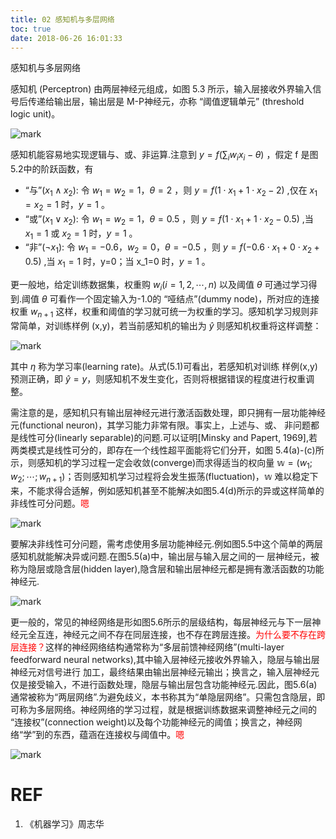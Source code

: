 ```yaml
---
title: 02 感知机与多层网络
toc: true
date: 2018-06-26 16:01:33
---
```





感知机与多层网络


感知机 (Perceptron) 由两层神经元组成，如图 5.3 所示，输入层接收外界输入信号后传递给输出层，输出层是 M-P神经元，亦称 “阈值逻辑单元” (threshold logic unit)。

![mark](http://pacdb2bfr.bkt.clouddn.com/blog/image/180626/HH2jbcD06F.png?imageslim)


感知机能容易地实现逻辑与、或、非运算.注意到 $y=f(\sum_i w_ix_i-\theta)$ ，假定 f 是图5.2中的阶跃函数，有

- “与”($x_1\wedge x_2$): 令 $w_1=w_2=1$，$\theta=2$ ，则 $y=f(1\cdot x_1+1\cdot x_2 -2)$ ,仅在 $x_1=x_2=1$ 时，$y=1$ 。
- “或”($x_1\vee x_2$): 令 $w_1=w_2=1$，$\theta=0.5$ ，则 $y=f(1\cdot x_1+1\cdot x_2 -0.5)$ ,当 $x_1=1$ 或 $x_2=1$ 时，$y=1$ 。
- “非”($\neg x_1$): 令 $w_1=-0.6$，$w_2=0$，$\theta=-0.5$ ，则 $y=f(-0.6\cdot x_1+0\cdot x_2 +0.5)$ ,当 $x_1=1$ 时，y=0；当 x_1=0 时，$y=1$ 。



更一般地，给定训练数据集，权重购 $w_i(i=1,2,\cdots ,n)$ 以及阈值 $\theta$  可通过学习得到.阈值 $\theta$ 可看作一个固定输入为-1.0的 “哑结点”(dummy node)，所对应的连接权重 $w_{n+1}$ 这样，权重和阈值的学习就可统一为权重的学习。感知机学习规则非常简单，对训练样例 (x,y)，若当前感知机的输出为 $\hat{y}$ 则感知机权重将这样调整：

![mark](http://pacdb2bfr.bkt.clouddn.com/blog/image/180626/fBBA41Fe96.png?imageslim)


其中 $\eta$ 称为学习率(learning rate)。从式(5.1)可看出，若感知机对训练 样例(x,y)预测正确，即 $\hat{y}=y$，则感知机不发生变化，否则将根据错误的程度进行权重调整。

需注意的是，感知机只有输出层神经元进行激活函数处理，即只拥有一层功能神经元(functional neuron)，其学习能力非常有限。事实上，上述与、或、 非问题都是线性可分(linearly separable)的问题.可以证明[Minsky and Papert, 1969],若两类模式是线性可分的，即存在一个线性超平面能将它们分开，如图 5.4(a)-(c)所示，则感知机的学习过程一定会收敛(converge)而求得适当的权向量 $\mathbb{w} = (w_1;w_2;\cdots;w_{n+1})$；否则感知机学习过程将会发生振荡(fluctuation)，$\mathbb{w}$ 难以稳定下来，不能求得合适解，例如感知机甚至不能解决如图5.4(d)所示的异或这样简单的非线性可分问题。<span style="color:red;">嗯</span>

![mark](http://pacdb2bfr.bkt.clouddn.com/blog/image/180626/EdKdbB6djE.png?imageslim)



要解决非线性可分问题，需考虑使用多层功能神经元.例如图5.5中这个简单的两层感知机就能解决异或问题.在图5.5(a)中，输出层与输入层之间的一 层神经元，被称为隐层或隐含层(hidden layer),隐含层和输出层神经元都是拥有激活函数的功能神经元.

![mark](http://pacdb2bfr.bkt.clouddn.com/blog/image/180626/11b2382672.png?imageslim)

更一般的，常见的神经网络是形如图5.6所示的层级结构，每层神经元与下一层神经元全互连，神经元之间不存在同层连接，也不存在跨层连接。<span style="color:red;">为什么要不存在跨层连接？</span>这样的神经网络结构通常称为“多层前馈神经网络”(multi-layer feedforward neural networks),其中输入层神经元接收外界输入，隐层与输出层神经元对信号进行 加工，最终结果由输出层神经元输出；换言之，输入层神经元仅是接受输入，不进行函数处理，隐层与输出层包含功能神经元.因此，图5.6(a)通常被称为“两层网络”.为避免歧义，本书称其为“单隐层网络”。只需包含隐层，即可称为多层网络。神经网络的学习过程，就是根据训练数据来调整神经元之间的 “连接权”(connection weight)以及每个功能神经元的阈值；换言之，神经网络“学”到的东西，蕴涵在连接权与阈值中。<span style="color:red;">嗯</span>

![mark](http://pacdb2bfr.bkt.clouddn.com/blog/image/180626/4GG4c1ibLE.png?imageslim)





# REF
1. 《机器学习》周志华
